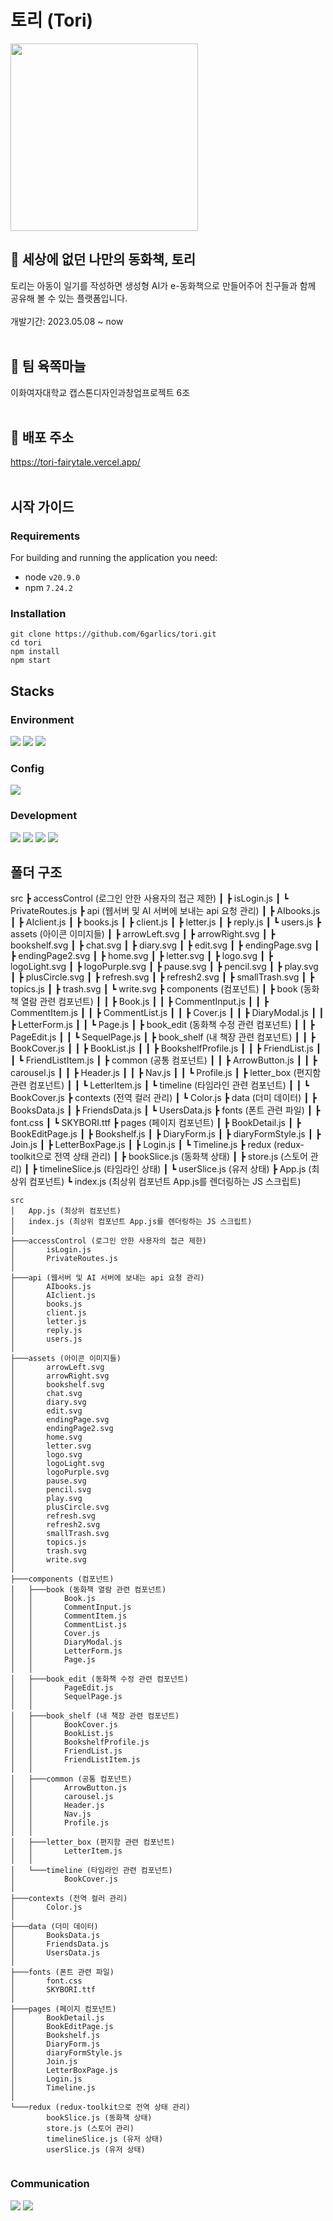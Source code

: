 # 토리 (Tori)

<img width="300" src="https://github.com/6garlics/tori/assets/97157930/cb60a498-f9d3-42ae-8a96-88199c9358d4">

## 📗 세상에 없던 나만의 동화책, 토리
토리는 아동이 일기를 작성하면 생성형 AI가 e-동화책으로 만들어주어 친구들과 함께 공유해 볼 수 있는 플랫폼입니다.
<br/><br/>
개발기간: 2023.05.08 ~ now
<br/><br/>


## 🧄 팀 육쪽마늘
이화여자대학교 캡스톤디자인과창업프로젝트 6조
<br/><br/>

## 📌 배포 주소
https://tori-fairytale.vercel.app/
<br/><br/>

## 시작 가이드
### Requirements

For building and running the application you need: 
- node `v20.9.0`
- npm `7.24.2`


### Installation
```
git clone https://github.com/6garlics/tori.git
cd tori
npm install
npm start
```

## Stacks
### Environment
<div>
<img src="https://img.shields.io/badge/Visual Studio Code-007ACC?style=for-the-badge&logo=Visual Studio Code&logoColor=white"/>
<img src="https://img.shields.io/badge/git-F05032?style=for-the-badge&logo=git&logoColor=white">
<img src="https://img.shields.io/badge/github-181717?style=for-the-badge&logo=github&logoColor=white">
</div>

### Config
<div>
<img src="https://img.shields.io/badge/npm-CB3837?style=for-the-badge&logo=npm&logoColor=white">
</div>

### Development
<div>
<img src="https://img.shields.io/badge/html5-E34F26?style=for-the-badge&logo=visualstudiocode&logoColor=white"> 
<img src="https://img.shields.io/badge/css-1572B6?style=for-the-badge&logo=css3&logoColor=white"> 
<img src="https://img.shields.io/badge/javascript-F7DF1E?style=for-the-badge&logo=javascript&logoColor=black">
<img src="https://img.shields.io/badge/react-61DAFB?style=for-the-badge&logo=react&logoColor=black"> 
</div>

## 폴더 구조
src
 ┣ accessControl (로그인 안한 사용자의 접근 제한)
 ┃ ┣ isLogin.js
 ┃ ┗ PrivateRoutes.js
 ┣ api (웹서버 및 AI 서버에 보내는 api 요청 관리)
 ┃ ┣ AIbooks.js
 ┃ ┣ AIclient.js
 ┃ ┣ books.js
 ┃ ┣ client.js
 ┃ ┣ letter.js
 ┃ ┣ reply.js
 ┃ ┗ users.js
 ┣ assets (아이콘 이미지들)
 ┃ ┣ arrowLeft.svg
 ┃ ┣ arrowRight.svg
 ┃ ┣ bookshelf.svg
 ┃ ┣ chat.svg
 ┃ ┣ diary.svg
 ┃ ┣ edit.svg
 ┃ ┣ endingPage.svg
 ┃ ┣ endingPage2.svg
 ┃ ┣ home.svg
 ┃ ┣ letter.svg
 ┃ ┣ logo.svg
 ┃ ┣ logoLight.svg
 ┃ ┣ logoPurple.svg
 ┃ ┣ pause.svg
 ┃ ┣ pencil.svg
 ┃ ┣ play.svg
 ┃ ┣ plusCircle.svg
 ┃ ┣ refresh.svg
 ┃ ┣ refresh2.svg
 ┃ ┣ smallTrash.svg
 ┃ ┣ topics.js
 ┃ ┣ trash.svg
 ┃ ┗ write.svg
 ┣ components (컴포넌트)
 ┃ ┣ book (동화책 열람 관련 컴포넌트)
 ┃ ┃ ┣ Book.js
 ┃ ┃ ┣ CommentInput.js
 ┃ ┃ ┣ CommentItem.js
 ┃ ┃ ┣ CommentList.js
 ┃ ┃ ┣ Cover.js
 ┃ ┃ ┣ DiaryModal.js
 ┃ ┃ ┣ LetterForm.js
 ┃ ┃ ┗ Page.js
 ┃ ┣ book_edit (동화책 수정 관련 컴포넌트)
 ┃ ┃ ┣ PageEdit.js
 ┃ ┃ ┗ SequelPage.js
 ┃ ┣ book_shelf (내 책장 관련 컴포넌트)
 ┃ ┃ ┣ BookCover.js
 ┃ ┃ ┣ BookList.js
 ┃ ┃ ┣ BookshelfProfile.js
 ┃ ┃ ┣ FriendList.js
 ┃ ┃ ┗ FriendListItem.js
 ┃ ┣ common (공통 컴포넌트)
 ┃ ┃ ┣ ArrowButton.js
 ┃ ┃ ┣ carousel.js
 ┃ ┃ ┣ Header.js
 ┃ ┃ ┣ Nav.js
 ┃ ┃ ┗ Profile.js
 ┃ ┣ letter_box (편지함 관련 컴포넌트)
 ┃ ┃ ┗ LetterItem.js
 ┃ ┗ timeline (타임라인 관련 컴포넌트)
 ┃ ┃ ┗ BookCover.js
 ┣ contexts (전역 컬러 관리)
 ┃ ┗ Color.js
 ┣ data (더미 데이터)
 ┃ ┣ BooksData.js
 ┃ ┣ FriendsData.js
 ┃ ┗ UsersData.js
 ┣ fonts (폰트 관련 파일)
 ┃ ┣ font.css
 ┃ ┗ SKYBORI.ttf
 ┣ pages (페이지 컴포넌트)
 ┃ ┣ BookDetail.js
 ┃ ┣ BookEditPage.js
 ┃ ┣ Bookshelf.js
 ┃ ┣ DiaryForm.js
 ┃ ┣ diaryFormStyle.js
 ┃ ┣ Join.js
 ┃ ┣ LetterBoxPage.js
 ┃ ┣ Login.js
 ┃ ┗ Timeline.js
 ┣ redux (redux-toolkit으로 전역 상태 관리)
 ┃ ┣ bookSlice.js (동화책 상태)
 ┃ ┣ store.js (스토어 관리)
 ┃ ┣ timelineSlice.js (타임라인 상태)
 ┃ ┗ userSlice.js (유저 상태)
 ┣ App.js (최상위 컴포넌트)
 ┗ index.js (최상위 컴포넌트 App.js를 렌더링하는 JS 스크립트)

```
src
│   App.js (최상위 컴포넌트)
│   index.js (최상위 컴포넌트 App.js를 렌더링하는 JS 스크립트)
│   
├───accessControl (로그인 안한 사용자의 접근 제한)
│       isLogin.js
│       PrivateRoutes.js
│       
├───api (웹서버 및 AI 서버에 보내는 api 요청 관리)
│       AIbooks.js
│       AIclient.js
│       books.js
│       client.js
│       letter.js
│       reply.js
│       users.js
│       
├───assets (아이콘 이미지들)
│       arrowLeft.svg
│       arrowRight.svg
│       bookshelf.svg
│       chat.svg
│       diary.svg
│       edit.svg
│       endingPage.svg
│       endingPage2.svg
│       home.svg
│       letter.svg
│       logo.svg
│       logoLight.svg
│       logoPurple.svg
│       pause.svg
│       pencil.svg
│       play.svg
│       plusCircle.svg
│       refresh.svg
│       refresh2.svg
│       smallTrash.svg
│       topics.js
│       trash.svg
│       write.svg
│       
├───components (컴포넌트)
│   ├───book (동화책 열람 관련 컴포넌트)
│   │       Book.js
│   │       CommentInput.js
│   │       CommentItem.js
│   │       CommentList.js
│   │       Cover.js
│   │       DiaryModal.js
│   │       LetterForm.js
│   │       Page.js
│   │       
│   ├───book_edit (동화책 수정 관련 컴포넌트)
│   │       PageEdit.js
│   │       SequelPage.js
│   │       
│   ├───book_shelf (내 책장 관련 컴포넌트)
│   │       BookCover.js
│   │       BookList.js
│   │       BookshelfProfile.js
│   │       FriendList.js
│   │       FriendListItem.js
│   │       
│   ├───common (공통 컴포넌트)
│   │       ArrowButton.js
│   │       carousel.js
│   │       Header.js
│   │       Nav.js
│   │       Profile.js
│   │       
│   ├───letter_box (편지함 관련 컴포넌트)
│   │       LetterItem.js
│   │       
│   └───timeline (타임라인 관련 컴포넌트)
│           BookCover.js
│           
├───contexts (전역 컬러 관리)
│       Color.js
│       
├───data (더미 데이터)
│       BooksData.js
│       FriendsData.js
│       UsersData.js
│       
├───fonts (폰트 관련 파일)
│       font.css
│       SKYBORI.ttf
│       
├───pages (페이지 컴포넌트)
│       BookDetail.js
│       BookEditPage.js
│       Bookshelf.js
│       DiaryForm.js
│       diaryFormStyle.js
│       Join.js
│       LetterBoxPage.js
│       Login.js
│       Timeline.js
│       
└───redux (redux-toolkit으로 전역 상태 관리)
        bookSlice.js (동화책 상태)
        store.js (스토어 관리)
        timelineSlice.js (유저 상태)
        userSlice.js (유저 상태)
        
```


### Communication
<div>
<img src="https://img.shields.io/badge/notion-000000?style=for-the-badge&logo=notion&logoColor=white">
<img src="https://img.shields.io/badge/discord-5865F2?style=for-the-badge&logo=discord&logoColor=white"> 
</div>
